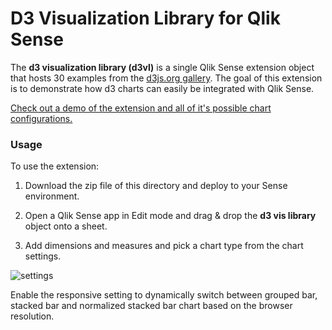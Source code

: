 # D3 Visualization Library for Qlik Sense

The **d3 visualization library (d3vl)** is a single Qlik Sense extension object that hosts 30 examples from the [d3js.org gallery](https://github.com/mbostock/d3/wiki/Gallery). The goal of this extension is to demonstrate how d3 charts can easily be integrated with Qlik Sense.

[Check out a demo of the extension and all of it's possible chart configurations.](http://sense.axisgroup.com/sense/app/1dadc9e8-d2f5-47f8-ad21-a2209257cc20/sheet/xtcwya/state/analysis)

### Usage
To use the extension:

1. Download the zip file of this directory and deploy to your Sense environment.

2. Open a Qlik Sense app in Edit mode and drag & drop the **d3 vis library** object onto a sheet.

3. Add dimensions and measures and pick a chart type from the chart settings.

![settings](http://viz.axisgroup.com/d3vl/img/sidebar_edit.png "Settings")

Enable the responsive setting to dynamically switch between grouped bar, stacked bar and normalized stacked bar chart based on the browser resolution.
